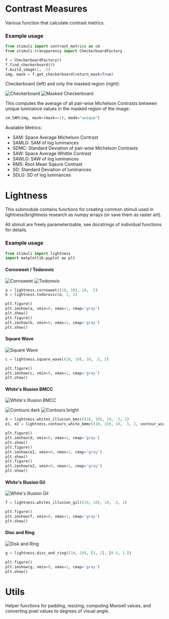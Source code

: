 # Contrast Measures
Various function that calculate contrast metrics.

### Example usage

```python
from stimuli import contrast_metrics as cm
from stimuli.transparency import CheckerboardFactory

f = CheckerboardFactory()
f.find_checkerboard(8)
f.build_image(1, .5)
img, mask = f.get_checkerboard(return_mask=True)
```
Checkerboard (left) and only the masked region (right):

![Checkerboard](example_images/checkerboard.png)
![Masked Checkerboard](example_images/checkerboard_masked.png)

This computes the average of all pair-wise Michelson Contrasts between unique luminance values in the
masked region of the image:
```python
cm.SAM(img, mask=(mask==1), mode="unique")
```
Available Metrics:
- SAM: Space Average Michelson Contrast
- SAMLG: SAM of log luminances
- SDMC: Standard Deviation of pair-wise Michelson Contrasts
- SAW: Space Average Whittle Contrast
- SAWLG: SAW of log luminances
- RMS: Root Mean Sqaure Contrast
- SD: Standard Deviation of luminances
- SDLG: SD of log luminances

# Lightness
This submodule contains functions for creating common stimuli used in
lightness/brightness research as numpy arrays (or save them as raster art).

All stimuli are freely parameterizable, see docstrings of individual functions
for details.


### Example usage
```python
from stimuli import lightness
import matplotlib.pyplot as plt
```
#### Cornsweet / Todorovic
![Cornsweet](example_images/cornsweet.png)
![Todorovic](example_images/todorovic.png)
```python
a = lightness.cornsweet((10, 10), 10, .5)
b = lightness.todorovic(a, 2, 2)

plt.figure()
plt.imshow(a, vmin=0, vmax=1, cmap='gray')
plt.show()
plt.figure()
plt.imshow(b, vmin=0, vmax=1, cmap='gray')
plt.show()

```
#### Square Wave
![Square Wave](example_images/square_wave.png)
```python
c = lightness.square_wave((10, 10), 10, .5, 2)

plt.figure()
plt.imshow(c, vmin=0, vmax=1, cmap='gray')
plt.show()

```
#### White's Illusion BMCC
![White's Illusion BMCC](example_images/whites_illusion_bmcc.png)

![Contours dark](example_images/contours_white_bmcc_dark.png)
![Contours bright](example_images/contours_white_bmcc_bright.png)
```python
d = lightness.whites_illusion_bmcc((10, 10), 10, .5, 2)
e1, e2 = lightness.contours_white_bmmc((10, 10), 10, .5, 2, contour_width=3)

plt.figure()
plt.imshow(d, vmin=0, vmax=1, cmap='gray')
plt.show()
plt.figure()
plt.imshow(e1, vmin=0, vmax=1, cmap='gray')
plt.show()
plt.figure()
plt.imshow(e2, vmin=0, vmax=1, cmap='gray')
plt.show()

```
#### White's Illusion Gil
![White's Illusion Gil](example_images/whites_illusion_gil.png)
```python
f = lightness.whites_illusion_gil((10, 10), 10, .5, 2)

plt.figure()
plt.imshow(f, vmin=0, vmax=1, cmap='gray')
plt.show()

```
#### Disc and Ring
![Disk and Ring](example_images/disc_and_ring.png)
```python
g = lightness.disc_and_ring((10, 10), [4, 2], [0.5, 1.])

plt.figure()
plt.imshow(g, vmin=0, vmax=1, cmap='gray')
plt.show()
```

# Utils
Helper functions for padding, resizing, computing Munsell values, and
converting pixel values to degrees of visual angle.
